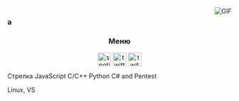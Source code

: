 <img align="right" alt="GIF" src="https://cdn.discordapp.com/attachments/785315009449951232/785328332362874908/a_28b3ebb7f0a321dc1ef600e33120b7c3.gif" />

### a

<h3 align="center">Меню</h3>
<p align="center">
<a href="https://open.spotify.com/playlist/2AucyUunQjsyEwhmEgZSVC?si=150b344a472c4ddc" target="blank"><img align="center" src="https://simpleicons.org/icons/spotify.svg" alt="spotify" height="30" width="30"/></a>
<a href="https://twitter.com/usersq3lq7eo7g" target="blank"><img align="center" src="https://simpleicons.org/icons/twitter.svg" alt="twitter" height="30" width="30"/></a>
<a href="https://discord.gg/YMcmKD5myT" target="blank"><img align="center" src="https://simpleicons.org/icons/discord.svg" alt="twitch" height="30" width="30"/></a>
</p>

Стрелка JavaScript C/C++ Python C# and Pentest

Linux, VS

